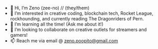 - 👋 Hi, I’m Zeno (zee-no) // (they/them)
- 👀 I’m interested in creative coding, blockchain tech, Rocket League, rockhounding, and currently reading The Dragonriders of Pern. 
- 🌱 I’m learning all the time! (Ask me about it!)
- 💞️ I’m looking to collaborate on creative outlets for streamers and gamers!
- 📫 Reach me via email @ zeno.poopito@gmail.com

<!---
zeenyo/zeenyo is a ✨ special ✨ repository because its `README.md` (this file) appears on your GitHub profile.
You can click the Preview link to take a look at your changes.
--->
